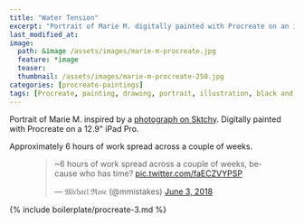 ```yaml
---
title: "Water Tension"
excerpt: "Portrait of Marie M. digitally painted with Procreate on an iPad."
last_modified_at:
image: 
  path: &image /assets/images/marie-m-procreate.jpg
  feature: *image
  teaser:
  thumbnail: /assets/images/marie-m-procreate-250.jpg
categories: [procreate-paintings]
tags: [Procreate, painting, drawing, portrait, illustration, black and white, time lapse]
---
```


Portrait of Marie M. inspired by a [photograph on Sktchy](http://sktchy.com/FVAa3D ). Digitally painted with Procreate on a 12.9" iPad Pro.

Approximately 6 hours of work spread across a couple of weeks.

<figure>
  <blockquote class="twitter-tweet" data-conversation="none" data-lang="en"><p lang="en" dir="ltr">~6 hours of work spread across a couple of weeks, because who has time? <a href="https://t.co/faECZVYPSP">pic.twitter.com/faECZVYPSP</a></p>&mdash; 𝔐𝔦𝔠𝔥𝔞𝔢𝔩 ℜ𝔬𝔰𝔢 (@mmistakes) <a href="https://twitter.com/mmistakes/status/1003311926024294402?ref_src=twsrc%5Etfw">June 3, 2018</a></blockquote>
  <script async src="https://platform.twitter.com/widgets.js" charset="utf-8"></script>
</figure>

{% include boilerplate/procreate-3.md %}
